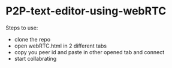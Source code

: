 # P2P-text-editor-using-webRTC

Steps to use:
- clone the repo
- open webRTC.html in 2 different tabs
- copy you peer id and paste in other opened tab and connect
- start collabrating